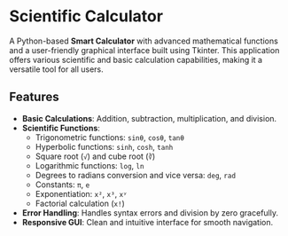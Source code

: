 # Scientific Calculator

A Python-based **Smart Calculator** with advanced mathematical functions and a user-friendly graphical interface built using Tkinter. This application offers various scientific and basic calculation capabilities, making it a versatile tool for all users.

## Features

- **Basic Calculations**: Addition, subtraction, multiplication, and division.
- **Scientific Functions**:
  - Trigonometric functions: `sinθ`, `cosθ`, `tanθ`
  - Hyperbolic functions: `sinh`, `cosh`, `tanh`
  - Square root (`√`) and cube root (`∛`)
  - Logarithmic functions: `log`, `ln`
  - Degrees to radians conversion and vice versa: `deg`, `rad`
  - Constants: `π`, `e`
  - Exponentiation: `x²`, `x³`, `xʸ`
  - Factorial calculation (`x!`)
- **Error Handling**: Handles syntax errors and division by zero gracefully.
- **Responsive GUI**: Clean and intuitive interface for smooth navigation.

